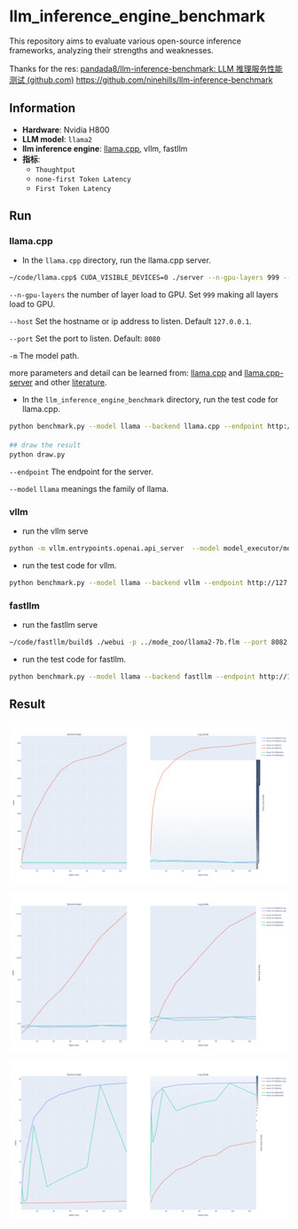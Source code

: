 # llm_inference_engine_benchmark
This repository aims to evaluate various open-source inference frameworks, analyzing their strengths and weaknesses.

Thanks for the res: [pandada8/llm-inference-benchmark: LLM 推理服务性能测试 (github.com)](https://github.com/pandada8/llm-inference-benchmark/tree/master)
https://github.com/ninehills/llm-inference-benchmark

## Information

- **Hardware**: Nvidia H800
- **LLM model**: `llama2` 
- **llm inference engine**:  [llama.cpp](https://github.com/ggerganov/llama.cpp), vllm, fastllm
- **指标**: 
  - `Thoughtput`
  -  `none-first Token Latency`
  -  `First Token Latency`



## Run

### llama.cpp

- In the `llama.cpp` directory, run the llama.cpp server.

```bash
~/code/llama.cpp$ CUDA_VISIBLE_DEVICES=0 ./server --n-gpu-layers 999 --host 127.0.0.1 --port 8082 -m models/llama-2-7b/llama-2-7b-7B-F16.gguf
```

`--n-gpu-layers` the number of layer load to GPU. Set `999` making all layers load to GPU.  

`--host` Set the hostname or ip address to listen. Default `127.0.0.1`.

 `--port`  Set the port to listen. Default: `8080`

`-m` The model path.

more parameters and detail can be learned from: [llama.cpp](https://github.com/ggerganov/llama.cpp) and [llama.cpp-server](https://github.com/ggerganov/llama.cpp/tree/master/examples/server) and other [literature](https://discuss.linuxcontainers.org/t/ai-tutorial-llama-cpp-and-ollama-servers-plugins-for-vs-code-vs-codium-and-intellij/19744).

- In the `llm_inference_engine_benchmark` directory, run the test code for llama.cpp.

```bash
python benchmark.py --model llama --backend llama.cpp --endpoint http://127.0.0.1:8082

## draw the result
python draw.py
```

`--endpoint` The endpoint for the server.

`--model` `llama` meanings the family of llama.


### vllm
- run the vllm serve
  
```bash
python -m vllm.entrypoints.openai.api_server  --model model_executor/models/Llama-2-7b-hf/ --host 127.0.0.1 --port 8082
```

- run the test code for vllm.
```bash
python benchmark.py --model llama --backend vllm --endpoint http://127.0.0.1:8082
```

### fastllm
- run the fastllm serve
  
```bash
~/code/fastllm/build$ ./webui -p ../mode_zoo/llama2-7b.flm --port 8082
```

- run the test code for fastllm.
```bash
python benchmark.py --model llama --backend fastllm --endpoint http://127.0.0.1:8082
```

## Result

![Throughput](images/llama2-7b-throughput.png)

![none-first Token Latency](images/llama2-7b-avglat.png)

![First Token Latency](images/llama2-7b-first-token-lat.png)
